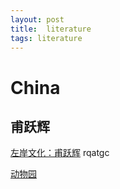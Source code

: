 ```yaml
---
layout: post
title:  literature
tags: literature
---
```


# China

## 甫跃辉 
[左岸文化：甫跃辉](http://www.eduww.com/thinker/home.php?mod=space&uid=44669&do=blog&view=me)
rqatgc    

[动物园](http://www.yunwenxue.com/index.php?r=works/index&wid=4944)

